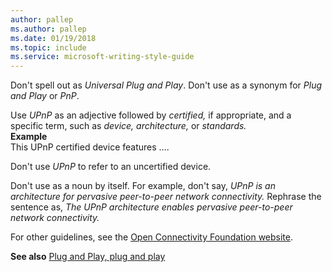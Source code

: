 ```yaml
---
author: pallep
ms.author: pallep
ms.date: 01/19/2018
ms.topic: include
ms.service: microsoft-writing-style-guide
---
```


Don't spell out as *Universal Plug and Play*. Don't use as a synonym for *Plug and Play* or *PnP*.

Use *UPnP* as an adjective followed by *certified,* if appropriate, and a specific term, such as *device, architecture,* or *standards.*  
**Example**  
This UPnP certified device features .... 

Don't use *UPnP* to refer to an uncertified device.

Don't use as a noun by itself. For example, don't say, *UPnP is an architecture for pervasive peer-to-peer network connectivity.* Rephrase the sentence as, *The UPnP architecture enables pervasive peer-to-peer network connectivity.*

For other guidelines, see the [Open Connectivity Foundation website](https://openconnectivity.org/). 

**See also** [Plug and Play, plug and play](/style-guide/a-z-word-list-term-collections/p/plug-and-play)
